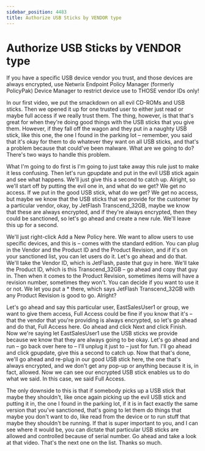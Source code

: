 ```yaml
---
sidebar_position: 4483
title: Authorize USB Sticks by VENDOR type
---
```


# Authorize USB Sticks by VENDOR type

If you have a specific USB device vendor you trust, and those devices are always encrypted, use Netwrix Endpoint Policy Manager (formerly PolicyPak) Device Manager to restrict device use to THOSE vendor IDs only!

In our first video, we put the smackdown on all evil CD-ROMs and USB sticks. Then we opened it up for one trusted user to either just read or maybe full access if we really trust them. The thing, however, is that that's great for when they're doing good things with the USB sticks that you give them. However, if they fall off the wagon and they put in a naughty USB stick, like this one, the one I found in the parking lot – remember, you said that it's okay for them to do whatever they want on all USB sticks, and that's a problem because that could've been malware. What are we going to do? There's two ways to handle this problem.

What I'm going to do first is I'm going to just take away this rule just to make it less confusing. Then let's run gpupdate and put in the evil USB stick again and see what happens. We'll just give this a second to catch up. Alright, so we'll start off by putting the evil one in, and what do we get? We get no access. If we put in the good USB stick, what do we get? We get no access, but maybe we know that the USB sticks that we provide for the customer by a particular vendor, okay, by JetFlash Transcend\_32GB, maybe we know that these are always encrypted, and if they're always encrypted, then they could be sanctioned, so let's go ahead and create a new rule. We'll leave this up for a second.

We'll just right-click Add a New Policy here. We want to allow users to use specific devices, and this is – comes with the standard edition. You can plug in the Vendor and the Product ID and the Product Revision, and if it's on your sanctioned list, you can let users do it. Let's go ahead and do that. We'll take the Vendor ID, which is JetFlash, paste that guy in here. We'll take the Product ID, which is this Transcend\_32GB – go ahead and copy that guy in. Then when it comes to the Product Revision, sometimes items will have a revision number, sometimes they won't. You can decide if you want to use it or not. We let you put a \* there, which says JetFlash Transcend\_32GB with any Product Revision is good to go. Alright?

Let's go ahead and say this particular user, EastSalesUser1 or group, we want to give them access, Full Access could be fine if you know that it's – that the vendor that you're providing is always encrypted, so let's go ahead and do that, Full Access here. Go ahead and click Next and click Finish. Now we're saying let EastSalesUser1 use the USB sticks we provide because we know that they are always going to be okay. Let's go ahead and run – go back over here to – I'll unplug it just to – just for fun. I'll go ahead and click gpupdate, give this a second to catch up. Now that that's done, we'll go ahead and re-plug in our good USB stick here, the one that's always encrypted, and we don't get any pop-up or anything because it is, in fact, allowed. Now we can see our encrypted USB stick enables us to do what we said. In this case, we said Full Access.

The only downside to this is that if somebody picks up a USB stick that maybe they shouldn't, like once again picking up the evil USB stick and putting it in, the one I found in the parking lot, if it is in fact exactly the same version that you've sanctioned, that's going to let them do things that maybe you don't want to do, like read from the device or to run stuff that maybe they shouldn't be running. If that is super important to you, and I can see where it would be, you can dictate that particular USB sticks are allowed and controlled because of serial number. Go ahead and take a look at that video. That's the next one on the list. Thanks so much.